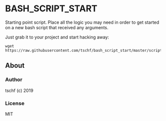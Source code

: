 # BASH_SCRIPT_START

Starting point script. Place all the logic you may need in order to get started
on a new bash script that received any arguments.

Just grab it to your project and start hacking away:

```
wget https://raw.githubusercontent.com/tschf/bash_script_start/master/script.sh
```

## About

### Author

tschf (c) 2019

### License

MIT
